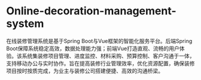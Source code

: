 # Online-decoration-management-system
在线装修管理系统是基于Spring Boot与Vue框架的智能化服务平台。后端Spring Boot保障系统稳定高效，数据处理能力强；前端Vue打造直观、流畅的用户体验。该系统集装修项目管理、进度监控、材料采购、预算控制、客户沟通于一体，支持移动办公与实时协作。旨在提高装修行业管理效率，优化资源配置，确保装修项目按时按质完成，为业主与装修公司搭建便捷、高效的沟通桥梁。
